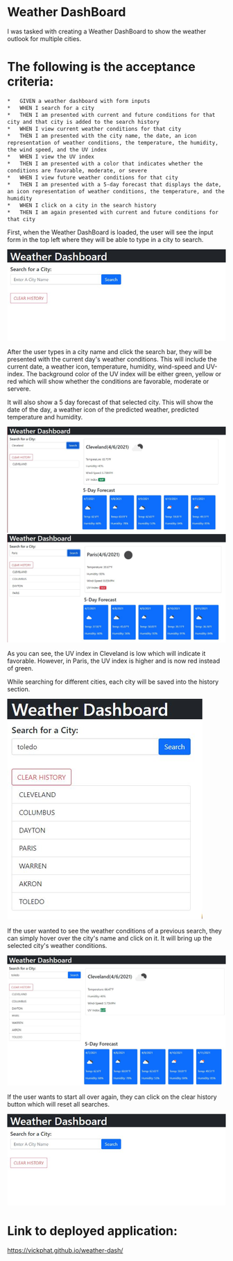 # Weather DashBoard

I was tasked with creating a Weather DashBoard to show the weather outlook for multiple cities.
<h1>The following is the acceptance criteria:</h1>

    *   GIVEN a weather dashboard with form inputs
    *   WHEN I search for a city
    *   THEN I am presented with current and future conditions for that city and that city is added to the search history
    *   WHEN I view current weather conditions for that city
    *   THEN I am presented with the city name, the date, an icon representation of weather conditions, the temperature, the humidity, the wind speed, and the UV index
    *   WHEN I view the UV index
    *   THEN I am presented with a color that indicates whether the conditions are favorable, moderate, or severe
    *   WHEN I view future weather conditions for that city
    *   THEN I am presented with a 5-day forecast that displays the date, an icon representation of weather conditions, the temperature, and the humidity
    *   WHEN I click on a city in the search history
    *   THEN I am again presented with current and future conditions for that city

First, when the Weather DashBoard is loaded, the user will see the input form in the top left where they will be able to type in a city to search.

<img src= "https://github.com/vickphat/weather-dash/blob/master/asset/images/weather1.JPG">

After the user types in a city name and click the search bar, they will be presented with the current day's weather conditions. This will include the current date, a weather icon,  temperature, humidity, wind-speed and UV-index. The background color of the UV index will be either green, yellow or red which will show whether the conditions are favorable, moderate or servere.

It will also show a 5 day forecast of that selected city. This will show the date of the day, a weather icon of the predicted weather, predicted temperature and humidity. 

<img src= "https://github.com/vickphat/weather-dash/blob/master/asset/images/weather2.JPG">

<img src= "https://github.com/vickphat/weather-dash/blob/master/asset/images/weather3.JPG">

As you can see, the UV index in Cleveland is low which will indicate it favorable. However, in Paris, the UV index is higher and is now red instead of green. 

While searching for different cities, each city will be saved into the history section.

<img src= "https://github.com/vickphat/weather-dash/blob/master/asset/images/weather4.JPG">

If the user wanted to see the weather conditions of a previous search, they can simply hover over the city's name and click on it. It will bring up the selected city's weather conditions. 

<img src= "https://github.com/vickphat/weather-dash/blob/master/asset/images/weather5.JPG">

If the user wants to start all over again, they can click on the clear history button which will reset all searches. 

<img src= "https://github.com/vickphat/weather-dash/blob/master/asset/images/weather1.JPG">

<h1>Link to deployed application:</h1>

https://vickphat.github.io/weather-dash/